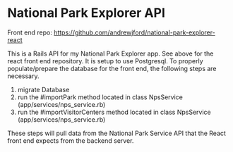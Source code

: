 # National Park Explorer API

Front end repo: https://github.com/andrewjford/national-park-explorer-react

This is a Rails API for my National Park Explorer app. See above for the react front end repository. It is setup to use Postgresql. To properly populate/prepare the database for the front end, the following steps are necessary.

  1. migrate Database
  2. run the #importPark method located in class NpsService (app/services/nps_service.rb)
  3. run the #importVisitorCenters method located in class NpsService (app/services/nps_service.rb)

These steps will pull data from the National Park Service API that the React front end expects from the backend server.
